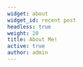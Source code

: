 ```yaml
---
widget: about
widget_id: recent post
headless: true
weight: 20
title: About Me!
active: true
author: admin
---
```

